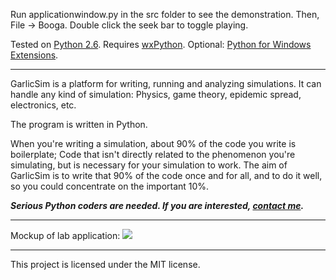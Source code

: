 Run applicationwindow.py in the src folder to see the demonstration. Then, File -> Booga. Double click the seek bar to toggle playing.

Tested on [Python 2.6](http://www.python.org/download/releases/2.6.2/). Requires [wxPython](http://www.wxpython.org/). Optional: [Python for Windows Extensions](http://sourceforge.net/projects/pywin32/).


-----------

GarlicSim is a platform for writing, running and analyzing simulations. It can handle any kind of simulation: Physics, game theory, epidemic spread, electronics, etc.

The program is written in Python.


When you're writing a simulation, about 90% of the code you write is boilerplate; Code that isn't directly related to the phenomenon you're simulating, but is necessary for your simulation to work.
The aim of GarlicSim is to write that 90% of the code once and for all, and to do it well, so you could concentrate on the important 10%.

*__Serious Python coders are needed.
If you are interested, [contact me](mailto:cool-rr@cool-rr.com).__*

-------

Mockup of lab application:
![](http://cool-rr.com/physicsthing/physicsthing_mockup_thumb.gif)

-------

This project is licensed under the MIT license.
